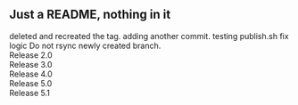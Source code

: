 ## Just a README, nothing in it
deleted and recreated the tag.
adding another commit.
testing publish.sh
fix logic
Do not rsync newly created branch.<br>
Release 2.0<br>
Release 3.0<br>
Release 4.0<br>
Release 5.0<br>
Release 5.1<br>

